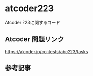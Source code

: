 # atcoder223
Atcoder 223に関するコード

## Atcoder 問題リンク
https://atcoder.jp/contests/abc223/tasks

## 参考記事
